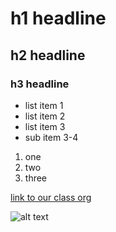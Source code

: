 # h1 headline
## h2 headline
### h3 headline

- list item 1
- list item 2
- list item 3
- sub item 3-4

1. one
2. two
3. three

[link to our class org](https://github.com/dci-fbw-wd-24-e08/)

![alt text](image.png)
